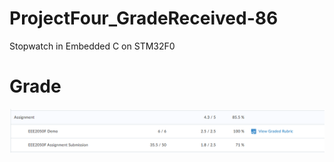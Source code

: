 # ProjectFour_GradeReceived-86
Stopwatch in Embedded C on  STM32F0

# Grade

![alt text](https://github.com/IJM217/ProjectFour_GradeReceived-86/blob/main/grades.png?raw=true)
